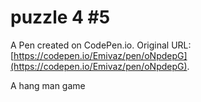 # puzzle 4 #5

A Pen created on CodePen.io. Original URL: [https://codepen.io/Emivaz/pen/oNpdepG](https://codepen.io/Emivaz/pen/oNpdepG).

A hang man game